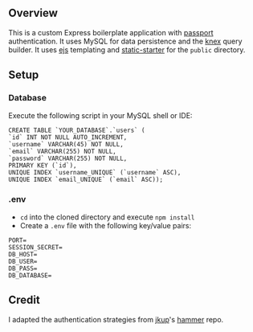 ## Overview

This is a custom Express boilerplate application with [passport](http://www.passportjs.org/) authentication. It uses MySQL for data persistence and the [knex](http://knexjs.org/) query builder. It uses [ejs](http://ejs.co/) templating and [static-starter](https://github.com/harwoodjp/static-starter/) for the `public` directory.

## Setup

### Database

Execute the following script in your MySQL shell or IDE:

```
CREATE TABLE `YOUR_DATABASE`.`users` (
`id` INT NOT NULL AUTO_INCREMENT,
`username` VARCHAR(45) NOT NULL,
`email` VARCHAR(255) NOT NULL,
`password` VARCHAR(255) NOT NULL,
PRIMARY KEY (`id`),
UNIQUE INDEX `username_UNIQUE` (`username` ASC),
UNIQUE INDEX `email_UNIQUE` (`email` ASC));
```

### .env

* `cd` into the cloned directory and execute `npm install`
* Create a `.env` file with the following key/value pairs:
```
PORT=
SESSION_SECRET=
DB_HOST=
DB_USER=
DB_PASS=
DB_DATABASE=
```

## Credit

I adapted the authentication strategies from [jkup](https://github.com/jkup/)'s [hammer](https://github.com/jkup/hammer) repo.